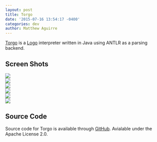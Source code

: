 ```yaml
---
layout: post
title: Torgo
date: '2015-07-16 13:54:17 -0400'
categories: dev
author: Matthew Aguirre
---
```


[Torgo]({{site.url}}/torgo) is a [Logo](http://en.wikipedia.org/wiki/Logo_%28programming_language%29) interpreter written in Java using ANTLR as a parsing backend.

## Screen Shots
![]({{site.url}}/images/tree.png)  
![]({{site.url}}/images/recursive.png)  
![]({{site.url}}/images/grayscale.png)  
![]({{site.url}}/images/flower.png)  
![]({{site.url}}/images/expressions.png)  
![]({{site.url}}/images/torgo_text.png)  

## Source Code
Source code for Torgo is available through [GitHub](https://github.com/ZenHarbinger/torgo).
Avialable under the Apache License 2.0.
